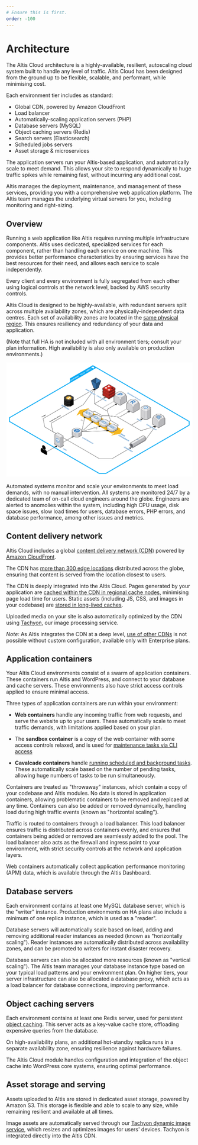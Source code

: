 ```yaml
---
# Ensure this is first.
order: -100
---
```

# Architecture

The Altis Cloud architecture is a highly-available, resilient, autoscaling cloud system built to handle any level of traffic. Altis Cloud has been designed from the ground up to be flexible, scalable, and performant, while minimising cost.

Each environment tier includes as standard:

* Global CDN, powered by Amazon CloudFront
* Load balancer
* Automatically-scaling application servers (PHP)
* Database servers (MySQL)
* Object caching servers (Redis)
* Search servers (Elasticsearch)
* Scheduled jobs servers
* Asset storage & microservices

The application servers run your Altis-based application, and automatically scale to meet demand. This allows your site to respond dynamically to huge traffic spikes while remaining fast, without incurring any additional cost.

Altis manages the deployment, maintenance, and management of these services, providing you with a comprehensive web application platform. The Altis team manages the underlying virtual servers for you, including monitoring and right-sizing.


## Overview

Running a web application like Altis requires running multiple infrastructure components. Altis uses dedicated, specialized services for each component, rather than handling each service on one machine. This provides better performance characteristics by ensuring services have the best resources for their need, and allows each service to scale independently.

Every client and every environment is fully segregated from each other using logical controls at the network level, backed by AWS security controls.

Altis Cloud is designed to be highly-available, with redundant servers split across multiple availability zones, which are physically-independent data centres. Each set of availability zones are located in the [same physical region](./origin-locations.md). This ensures resiliency and redundancy of your data and application.

(Note that full HA is not included with all environment tiers; consult your plan information. High availability is also only available on production environments.)

![Architecture diagram](assets/architecture.svg)

Automated systems monitor and scale your environments to meet load demands, with no manual intervention. All systems are monitored 24/7 by a dedicated team of on-call cloud engineers around the globe. Engineers are alerted to anomolies within the system, including high CPU usage, disk space issues, slow load times for users, database errors, PHP errors, and database performance, among other issues and metrics.


## Content delivery network

Altis Cloud includes a global [content delivery network (CDN)](./cdn/) powered by [Amazon CloudFront](https://aws.amazon.com/cloudfront/).

The CDN has [more than 300 edge locations](./cdn/) distributed across the globe, ensuring that content is served from the location closest to users.

The CDN is deeply integrated into the Altis Cloud. Pages generated by your application are [cached within the CDN in regional cache nodes](./page-caching.md), minimising page load time for users. Static assets (including JS, CSS, and images in your codebase) are [stored in long-lived caches](./static-file-caching.md).

Uploaded media on your site is also automatically optimized by the CDN using [Tachyon](docs://media/dynamic-images.md), our image processing service.

*Note:* As Altis integrates the CDN at a deep level, [use of other CDNs](./cdn/third-party.md) is not possible without custom configuration, available only with Enterprise plans.


## Application containers

Your Altis Cloud environments consist of a swarm of application containers. These containers run Altis and WordPress, and connect to your database and cache servers. These environments also have strict access controls applied to ensure minimal access.

Three types of application containers are run within your environment:

* **Web containers** handle any incoming traffic from web requests, and serve the website up to your users. These automatically scale to meet traffic demands, with limitations applied based on your plan.

* The **sandbox container** is a copy of the web container with some access controls relaxed, and is used for [maintenance tasks via CLI access](./dashboard/cli.md)

* **Cavalcade containers** handle [running scheduled and background tasks](./scheduled-tasks.md). These automatically scale based on the number of pending tasks, allowing huge numbers of tasks to be run simultaneously.

Containers are treated as "throwaway" instances, which contain a copy of your codebase and Altis modules. No data is stored in application containers, allowing problematic containers to be removed and replcaed at any time. Containers can also be added or removed dynamically, handling load during high traffic events (known as "horizontal scaling").

Traffic is routed to containers through a load balancer. This load balancer ensures traffic is distributed across containers evenly, and ensures that containers being added or removed are seamlessly added to the pool. The load balancer also acts as the firewall and ingress point to your environment, with strict security controls at the network and application layers.

Web containers automatically collect application performance monitoring (APM) data, which is available through the Altis Dashboard.


## Database servers

Each environment contains at least one MySQL database server, which is the "writer" instance. Production environments on HA plans also include a minimum of one replica instance, which is used as a "reader".

Database servers will automatically scale based on load, adding and removing additional reader instances as needed (known as "horizontally scaling"). Reader instances are automatically distributed across availability zones, and can be promoted to writers for instant disaster recovery.

Database servers can also be allocated more resources (known as "vertical scaling"). The Altis team manages your database instance type based on your typical load patterns and your environment plan. On higher tiers, your server infrastructure can also be allocated a database proxy, which acts as a load balancer for database connections, improving performance.


## Object caching servers

Each environment contains at least one Redis server, used for persistent [object caching](./object-cache.md). This server acts as a key-value cache store, offloading expensive queries from the database.

On high-availability plans, an additional hot-standby replica runs in a separate availability zone, ensuring resilience against hardware failures.

The Altis Cloud module handles configuration and integration of the object cache into WordPress core systems, ensuring optimal performance.


## Asset storage and serving

Assets uploaded to Altis are stored in dedicated asset storage, powered by Amazon S3. This storage is flexible and able to scale to any size, while remaining resilient and available at all times.

Image assets are automatically served through our [Tachyon dynamic image service](docs://media/dynamic-images/), which resizes and optimizes images for users' devices. Tachyon is integrated directly into the Altis CDN.

